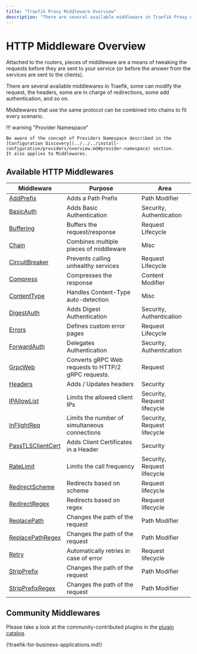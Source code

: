 ```yaml
---
title: "Traefik Proxy Middleware Overview"
description: "There are several available middleware in Traefik Proxy used to modify requests or headers, take charge of redirections, add authentication, and so on."
---
```


# HTTP Middleware Overview

Attached to the routers, pieces of middleware are a means of tweaking the requests before they are sent to your service (or before the answer from the services are sent to the clients).

There are several available middlewares in Traefik, some can modify the request, the headers, some are in charge of redirections, some add authentication, and so on.

Middlewares that use the same protocol can be combined into chains to fit every scenario.

!!! warning "Provider Namespace"

    Be aware of the concept of Providers Namespace described in the [Configuration Discovery](../../../install-configuration/providers/overview.md#provider-namespace) section.
    It also applies to Middlewares.

## Available HTTP Middlewares

| Middleware                                | Purpose                                           | Area                        |
|-------------------------------------------|---------------------------------------------------|-----------------------------|
| <a id="opt-AddPrefix" href="#opt-AddPrefix" title="#opt-AddPrefix">[AddPrefix](addprefix.md)</a> | Adds a Path Prefix                                | Path Modifier               |
| <a id="opt-BasicAuth" href="#opt-BasicAuth" title="#opt-BasicAuth">[BasicAuth](basicauth.md)</a> | Adds Basic Authentication                         | Security, Authentication    |
| <a id="opt-Buffering" href="#opt-Buffering" title="#opt-Buffering">[Buffering](buffering.md)</a> | Buffers the request/response                      | Request Lifecycle           |
| <a id="opt-Chain" href="#opt-Chain" title="#opt-Chain">[Chain](chain.md)</a> | Combines multiple pieces of middleware            | Misc                        |
| <a id="opt-CircuitBreaker" href="#opt-CircuitBreaker" title="#opt-CircuitBreaker">[CircuitBreaker](circuitbreaker.md)</a> | Prevents calling unhealthy services               | Request Lifecycle           |
| <a id="opt-Compress" href="#opt-Compress" title="#opt-Compress">[Compress](compress.md)</a> | Compresses the response                           | Content Modifier            |
| <a id="opt-ContentType" href="#opt-ContentType" title="#opt-ContentType">[ContentType](contenttype.md)</a> | Handles Content-Type auto-detection               | Misc                        |
| <a id="opt-DigestAuth" href="#opt-DigestAuth" title="#opt-DigestAuth">[DigestAuth](digestauth.md)</a> | Adds Digest Authentication                        | Security, Authentication    |
| <a id="opt-Errors" href="#opt-Errors" title="#opt-Errors">[Errors](errorpages.md)</a> | Defines custom error pages                        | Request Lifecycle           |
| <a id="opt-ForwardAuth" href="#opt-ForwardAuth" title="#opt-ForwardAuth">[ForwardAuth](forwardauth.md)</a> | Delegates Authentication                          | Security, Authentication    |
| <a id="opt-GrpcWeb" href="#opt-GrpcWeb" title="#opt-GrpcWeb">[GrpcWeb](grpcweb.md)</a> | Converts gRPC Web requests to HTTP/2 gRPC requests.                           | Request                   |
| <a id="opt-Headers" href="#opt-Headers" title="#opt-Headers">[Headers](headers.md)</a> | Adds / Updates headers                            | Security                    |
| <a id="opt-IPAllowList" href="#opt-IPAllowList" title="#opt-IPAllowList">[IPAllowList](ipallowlist.md)</a> | Limits the allowed client IPs                     | Security, Request lifecycle |
| <a id="opt-InFlightReq" href="#opt-InFlightReq" title="#opt-InFlightReq">[InFlightReq](inflightreq.md)</a> | Limits the number of simultaneous connections     | Security, Request lifecycle |
| <a id="opt-PassTLSClientCert" href="#opt-PassTLSClientCert" title="#opt-PassTLSClientCert">[PassTLSClientCert](passtlsclientcert.md)</a> | Adds Client Certificates in a Header              | Security                    |
| <a id="opt-RateLimit" href="#opt-RateLimit" title="#opt-RateLimit">[RateLimit](ratelimit.md)</a> | Limits the call frequency                         | Security, Request lifecycle |
| <a id="opt-RedirectScheme" href="#opt-RedirectScheme" title="#opt-RedirectScheme">[RedirectScheme](redirectscheme.md)</a> | Redirects based on scheme                         | Request lifecycle           |
| <a id="opt-RedirectRegex" href="#opt-RedirectRegex" title="#opt-RedirectRegex">[RedirectRegex](redirectregex.md)</a> | Redirects based on regex                          | Request lifecycle           |
| <a id="opt-ReplacePath" href="#opt-ReplacePath" title="#opt-ReplacePath">[ReplacePath](replacepath.md)</a> | Changes the path of the request                   | Path Modifier               |
| <a id="opt-ReplacePathRegex" href="#opt-ReplacePathRegex" title="#opt-ReplacePathRegex">[ReplacePathRegex](replacepathregex.md)</a> | Changes the path of the request                   | Path Modifier               |
| <a id="opt-Retry" href="#opt-Retry" title="#opt-Retry">[Retry](retry.md)</a> | Automatically retries in case of error            | Request lifecycle           |
| <a id="opt-StripPrefix" href="#opt-StripPrefix" title="#opt-StripPrefix">[StripPrefix](stripprefix.md)</a> | Changes the path of the request                   | Path Modifier               |
| <a id="opt-StripPrefixRegex" href="#opt-StripPrefixRegex" title="#opt-StripPrefixRegex">[StripPrefixRegex](stripprefixregex.md)</a> | Changes the path of the request                   | Path Modifier               |

## Community Middlewares

Please take a look at the community-contributed plugins in the [plugin catalog](https://plugins.traefik.io/plugins).

{!traefik-for-business-applications.md!}
